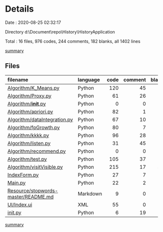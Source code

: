 # Details

Date : 2020-08-25 02:32:17

Directory d:\Document\repo\History\HistoryApplication

Total : 16 files,  976 codes, 244 comments, 182 blanks, all 1402 lines

[summary](results.md)

## Files
| filename | language | code | comment | blank | total |
| :--- | :--- | ---: | ---: | ---: | ---: |
| [Algorithm/K_Means.py](/Algorithm/K_Means.py) | Python | 120 | 45 | 24 | 189 |
| [Algorithm/Proxy.py](/Algorithm/Proxy.py) | Python | 61 | 26 | 13 | 100 |
| [Algorithm/__init__.py](/Algorithm/__init__.py) | Python | 0 | 0 | 1 | 1 |
| [Algorithm/apriori.py](/Algorithm/apriori.py) | Python | 82 | 1 | 11 | 94 |
| [Algorithm/dataIntegration.py](/Algorithm/dataIntegration.py) | Python | 67 | 10 | 10 | 87 |
| [Algorithm/fpGrowth.py](/Algorithm/fpGrowth.py) | Python | 80 | 7 | 17 | 104 |
| [Algorithm/kkkk.py](/Algorithm/kkkk.py) | Python | 96 | 28 | 13 | 137 |
| [Algorithm/listen.py](/Algorithm/listen.py) | Python | 31 | 45 | 12 | 88 |
| [Algorithm/recommend.py](/Algorithm/recommend.py) | Python | 0 | 0 | 1 | 1 |
| [Algorithm/test.py](/Algorithm/test.py) | Python | 105 | 37 | 15 | 157 |
| [Algorithm/visitVisible.py](/Algorithm/visitVisible.py) | Python | 215 | 17 | 39 | 271 |
| [IndexForm.py](/IndexForm.py) | Python | 27 | 7 | 8 | 42 |
| [Main.py](/Main.py) | Python | 22 | 2 | 9 | 33 |
| [Resource/stopwords-master/README.md](/Resource/stopwords-master/README.md) | Markdown | 9 | 0 | 5 | 14 |
| [UI/Index.ui](/UI/Index.ui) | XML | 55 | 0 | 1 | 56 |
| [init.py](/init.py) | Python | 6 | 19 | 3 | 28 |

[summary](results.md)